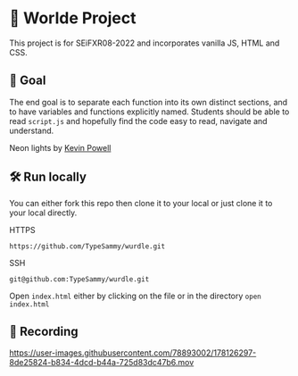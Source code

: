 # 🌈 Worlde Project

This project is for SEiFXR08-2022 and incorporates vanilla JS, HTML and CSS.

## 🌟 Goal

The end goal is to separate each function into its own distinct sections, and to have variables and functions explicitly named. Students should be able to read `script.js` and hopefully find the code easy to read, navigate and understand.

Neon lights by [Kevin Powell](https://www.youtube.com/watch?v=6xNcXwC6ikQ)

## 🛠️ Run locally

You can either fork this repo then clone it to your local or just clone it to your local directly.

HTTPS

```
https://github.com/TypeSammy/wurdle.git
```

SSH

```
git@github.com:TypeSammy/wurdle.git
```

Open `index.html` either by clicking on the file or in the directory `open index.html`

## 📸 Recording
https://user-images.githubusercontent.com/78893002/178126297-8de25824-b834-4dcd-b44a-725d83dc47b6.mov

